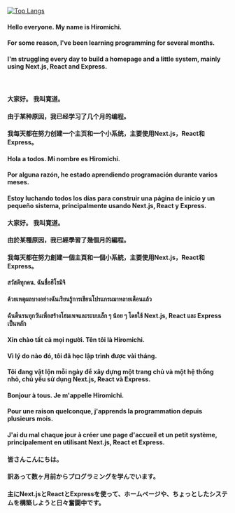 [![Top Langs](https://github-readme-stats.vercel.app/api/top-langs/?username=hiromichi-code&layout=compact&show_icons=true&theme=radical)](https://github.com/anuraghazra/github-readme-stats)

#### Hello everyone. My name is Hiromichi.
#### For some reason, I've been learning programming for several months.
#### I'm struggling every day to build a homepage and a little system, mainly using Next.js, React and Express. 
<br />

#### 大家好。 我叫寛道。
#### 由于某种原因，我已经学习了几个月的编程。
#### 我每天都在努力创建一个主页和一个小系统，主要使用Next.js，React和Express。

#### Hola a todos. Mi nombre es Hiromichi.
#### Por alguna razón, he estado aprendiendo programación durante varios meses.
#### Estoy luchando todos los días para construir una página de inicio y un pequeño sistema, principalmente usando Next.js, React y Express.

#### 大家好。 我叫寛道。
#### 由於某種原因，我已經學習了幾個月的編程。
#### 我每天都在努力創建一個主頁和一個小系統，主要使用Next.js，React和Express。

#### สวัสดีทุกคน. ฉันชื่อฮิโรมิจิ
#### ด้วยเหตุผลบางอย่างฉันเรียนรู้การเขียนโปรแกรมมาหลายเดือนแล้ว
#### ฉันดิ้นรนทุกวันเพื่อสร้างโฮมเพจและระบบเล็ก ๆ น้อย ๆ โดยใช้ Next.js, React และ Express เป็นหลัก

#### Xin chào tất cả mọi người. Tên tôi là Hiromichi.
#### Vì lý do nào đó, tôi đã học lập trình được vài tháng.
#### Tôi đang vật lộn mỗi ngày để xây dựng một trang chủ và một hệ thống nhỏ, chủ yếu sử dụng Next.js, React và Express.

#### Bonjour à tous. Je m'appelle Hiromichi.
#### Pour une raison quelconque, j'apprends la programmation depuis plusieurs mois.
#### J'ai du mal chaque jour à créer une page d'accueil et un petit système, principalement en utilisant Next.js, React et Express.

#### 皆さんこんにちは。
#### 訳あって数ヶ月前からプログラミングを学んでいます。
#### 主にNext.jsとReactとExpressを使って、ホームページや、ちょっとしたシステムを構築しようと日々奮闘中です。

<!--
**hiromichi-code/hiromichi-code** is a ✨ _special_ ✨ repository because its `README.md` (this file) appears on your GitHub profile.

Here are some ideas to get you started:

- 🔭 I’m currently working on ...
- 🌱 I’m currently learning ...
- 👯 I’m looking to collaborate on ...
- 🤔 I’m looking for help with ...
- 💬 Ask me about ...
- 📫 How to reach me: ...
- 😄 Pronouns: ...
- ⚡ Fun fact: ...
-->
